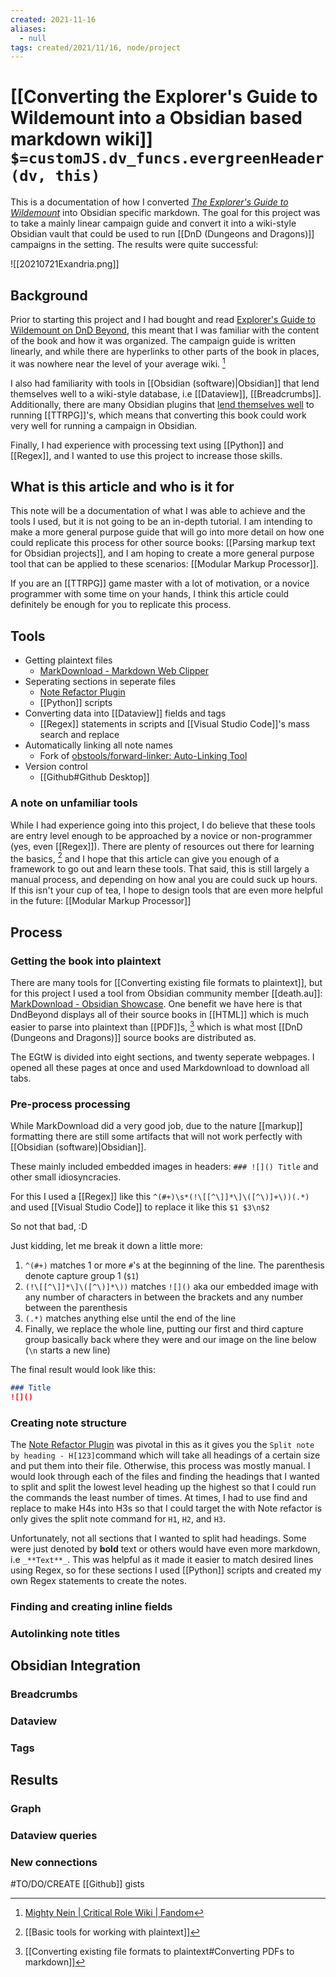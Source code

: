 ```yaml
---
created: 2021-11-16 
aliases:
  - null
tags: created/2021/11/16, node/project
---
```


# [[Converting the Explorer's Guide to Wildemount into a Obsidian based markdown wiki]] `$=customJS.dv_funcs.evergreenHeader(dv, this)`

This is a documentation of how I converted *[The Explorer's Guide to Wildemount](https://dnd.wizards.com/products/wildemount)* into Obsidian specific markdown.
The goal for this project was to take a mainly linear campaign guide and convert it into a wiki-style Obsidian vault that could be used to run [[DnD (Dungeons and Dragons)]] campaigns in the setting. The results were quite successful: 

![[20210721Exandria.png]]

## Background

Prior to starting this project and I had bought and read [Explorer's Guide to Wildemount on DnD Beyond](https://www.dndbeyond.com/marketplace/sourcebooks/explorers-guide-to-wildemount), this meant that I was familiar with the content of the book and how it was organized. The campaign guide is written linearly, and while there are hyperlinks to other parts of the book in places, it was nowhere near the level of your average wiki. [^1] 

[^1]: [Mighty Nein | Critical Role Wiki | Fandom](https://criticalrole.fandom.com/wiki/Mighty_Nein)

I also had familiarity with tools in [[Obsidian (software)|Obsidian]] that lend themselves well to a wiki-style database, i.e [[Dataview]], [[Breadcrumbs]]. Additionally, there are many Obsidian plugins that [lend themselves well](https://www.youtube.com/watch?v=Ovqu_1aW3Sw) to running [[TTRPG]]'s, which means that converting this book could work very well for running a campaign in Obsidian.

Finally, I had experience with processing text using [[Python]] and [[Regex]], and I wanted to use this project to increase those skills. 

## What is this article and who is it for

This note will be a documentation of what I was able to achieve and the tools I used, but it is not going to be an in-depth tutorial. I am intending to make a more general purpose guide that will go into more detail on how one could replicate this process for other source books: [[Parsing markup text for Obsidian projects]], and I am hoping to create a more general purpose tool that can be applied to these scenarios: [[Modular Markup Processor]].

If you are an [[TTRPG]] game master with a lot of motivation, or a novice programmer with some time on your hands, I think this article could definitely be enough for you to replicate this process.  

## Tools


- Getting plaintext files
    - [MarkDownload - Markdown Web Clipper](https://forum.obsidian.md/t/markdownload-markdown-web-clipper/173)
- Seperating sections in seperate files
    - [Note Refactor Plugin](https://github.com/lynchjames/note-refactor-obsidian)
    - [[Python]] scripts
- Converting data into [[Dataview]] fields and tags
    - [[Regex]] statements in scripts and [[Visual Studio Code]]'s mass search and replace
- Automatically linking all note names
    - Fork of [obstools/forward-linker: Auto-Linking Tool](https://forum.obsidian.md/t/auto-linking-tool/2218) 
- Version control
    - [[Github#Github Desktop]]

### A note on unfamiliar tools

While I had experience going into this project, I do believe that these tools are entry level enough to be approached by a novice or non-programmer (yes, even [[Regex]]). There are plenty of resources out there for learning the basics, [^2] and I hope that this article can give you enough of a framework to go out and learn these tools. That said, this is still largely a manual process, and depending on how anal you are could suck up hours. If this isn't your cup of tea, I hope to design tools that are even more helpful in the future: [[Modular Markup Processor]]

[^2]: [[Basic tools for working with plaintext]]

## Process

### Getting the book into plaintext

There are many tools for [[Converting existing file formats to plaintext]], but for this project I used a tool from Obsidian community member [[death.au]]: [MarkDownload - Obsidian Showcase](https://forum.obsidian.md/t/markdownload-markdown-web-clipper/173). One benefit we have here is that DndBeyond displays all of their source books in [[HTML]] which is much easier to parse into plaintext than [[PDF]]s, [^3] which is what most [[DnD (Dungeons and Dragons)]] source books are distributed as.

[^3]: [[Converting existing file formats to plaintext#Converting PDFs to markdown]]

The EGtW is divided into eight sections, and twenty seperate webpages. I opened all these pages at once and used Markdownload to download all tabs. 

 ### Pre-process processing
 
 While MarkDownload did a very good job, due to the nature [[markup]] formatting there are still some artifacts that will not work perfectly with [[Obsidian (software)|Obsidian]].
 
 These mainly included embedded images in headers: `### ![]() Title` and other small idiosyncracies.
 
For this I used a [[Regex]] like this `^(#+)\s*(!\[[^\]]*\]\([^\)]+\))(.*)` and used [[Visual Studio Code]] to replace it like this `$1 $3\n$2`

So not that bad, :D

Just kidding, let me break it down a little more:
1. `^(#+)` matches 1 or more `#`'s at the beginning of the line. The parenthesis denote capture group 1 (`$1`)
2. `(!\[[^\]]*\]\([^\)]*\))` matches `![]()` aka our embedded image with any number of characters in between the brackets and any number between the parenthesis
3. `(.*)` matches anything else until the end of the line
4. Finally, we replace the whole line, putting our first and third capture group basically back where they were and our image on the line below (`\n` starts a new line)

The final result would look like this:
```md
### Title
![]()
```

### Creating note structure

 The [Note Refactor Plugin](https://github.com/lynchjames/note-refactor-obsidian) was pivotal in this as it gives you the `Split note by heading - H[123]`command which will take all headings of a certain size and put them into their file.
 Otherwise, this process was mostly manual.
 I would look through each of the files and finding the headings that I wanted to split and
 split the lowest level heading up the highest so that I could run the commands the least number of times.
 At times, I had to use find and replace to make H4s into H3s so that I could target the with Note refactor is only gives the split note command for `H1`, `H2`, and `H3`.
 
 Unfortunately, not all sections that I wanted to split had headings. Some were just denoted by **bold** text or others would have even more markdown, i.e `_**Text**_`. This was helpful as it made it easier to match desired lines using Regex, so for these sections I used [[Python]] scripts and created my own Regex statements to create the notes. 
 
 ### Finding and creating inline fields
 
 ### Autolinking note titles
 ## Obsidian Integration
 ### Breadcrumbs
 ### Dataview
 ### Tags
 
 ## Results
 ### Graph
 ### Dataview queries
 ### New connections
 
 
 #TO/DO/CREATE [[Github]] gists
 
